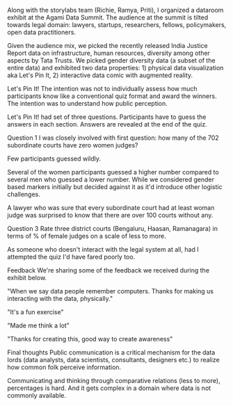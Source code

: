 Along with the storylabs team (Richie, Ramya, Priti), I organized a dataroom exhibit at the Agami Data Summit. The audience at the summit is tilted towards legal domain: lawyers, startups, researchers, fellows, policymakers, open data practitioners.

Given the audience mix, we picked the recently released India Justice Report data on infrastructure, human resources, diversity among other aspects by Tata Trusts. We picked gender diversity data (a subset of the entire data) and exhibited two data properties: 1) physical data visualization aka Let's Pin It, 2) interactive data comic with augmented reality.

Let's Pin It!
The intention was not to individually assess how much participants know like a conventional quiz format and award the winners. The intention was to understand how public perception.

Let's Pin It! had set of three questions. Participants have to guess the answers in each section. Answers are revealed at the end of the quiz.

Question 1
I was closely involved with first question: how many of the 702 subordinate courts have zero women judges?

Few participants guessed wildly.

Several of the women participants guessed a higher number compared to several men who guessed a lower number. While we considered gender based markers initially but decided against it as it'd introduce other logistic challenges.

A lawyer who was sure that every subordinate court had at least woman judge was surprised to know that there are over 100 courts without any.

Question 3
Rate three district courts (Bengaluru, Haasan, Ramanagara) in terms of % of female judges on a scale of less to more.

As someone who doesn't interact with the legal system at all, had I attempted the quiz I'd have fared poorly too.

Feedback
We're sharing some of the feedback we received during the exhibit below.

"When we say data people remember computers. Thanks for making us interacting with the data, physically."

"It's a fun exercise"

"Made me think a lot"

"Thanks for creating this, good way to create awareness"

Final thoughts
Public communication is a critical mechanism for the data lords (data analysts, data scientists, consultants, designers etc.) to realize how common folk perceive information.

Communicating and thinking through comparative relations (less to more), percentages is hard. And it gets complex in a domain where data is not commonly available.
